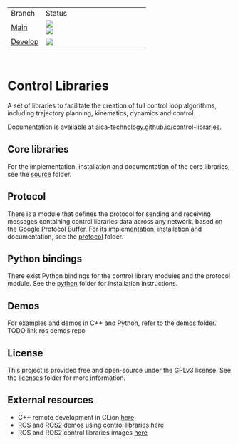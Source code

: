 <table border="0" width="100%" height="120">
    <tr>
        <td width="25%">Branch</td>
        <td width="75%">Status</td>
    </tr>
    <tr>
        <td width="25%"><a href="https://github.com/aica-technology/control-libraries/tree/main">Main</a></td>
        <td width="75%">
            <img src="https://github.com/aica-technology/control-libraries/actions/workflows/build-test.yml/badge.svg?branch=main">
            <br>
            <img src="https://github.com/aica-technology/control-libraries/actions/workflows/build-push.yml/badge.svg?branch=main">
        </td>
    </tr>
    <tr>
        <td width="25%"><a href="https://github.com/aica-technology/control-libraries/tree/develop">Develop</a></td>
        <td width="75%"><img src="https://github.com/aica-technology/control-libraries/actions/workflows/build-test.yml/badge.svg?branch=develop"></td>
    </tr>
</table>

# Control Libraries
A set of libraries to facilitate the creation of full control loop algorithms,
including trajectory planning, kinematics, dynamics and control.

Documentation is available at <a href="https://aica-technology.github.io/control-libraries">aica-technology.github.io/control-libraries</a>.

## Core libraries

For the implementation, installation and documentation of the core libraries, see the [source](./source) folder.

## Protocol

There is a module that defines the protocol for sending and receiving messages containing control libraries
data across any network, based on the Google Protocol Buffer. For its implementation, installation and
documentation, see the [protocol](./protocol) folder.

## Python bindings

There exist Python bindings for the control library modules and the protocol module. See the [python](./python)
folder for installation instructions.

## Demos

For examples and demos in C++ and Python, refer to the [demos](./demos) folder.
TODO link ros demos repo

## License

This project is provided free and open-source under the GPLv3 license.
See the [licenses](./licenses) folder for more information.

## External resources

- C++ remote development in CLion [here](https://github.com/eeberhard/docker-clion-cpp-env)
- ROS and ROS2 demos using control libraries [here](https://github.com/domire8/control-libraries-ros-demos)
- ROS and ROS2 control libraries images [here](https://github.com/aica-technology/docker-images)
